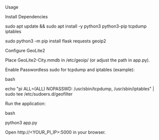 Usage


Install Dependencies

sudo apt update && sudo apt install -y python3 python3-pip tcpdump iptables

sudo python3 -m pip install flask requests geoip2

Configure GeoLite2

Place GeoLite2-City.mmdb in /etc/geoip/ (or adjust the path in app.py).

Enable Passwordless sudo for tcpdump and iptables (example):

bash

echo "pi ALL=(ALL) NOPASSWD: /usr/sbin/tcpdump, /usr/sbin/iptables" | sudo tee /etc/sudoers.d/geofilter


Run the application:

bash

python3 app.py


Open http://<YOUR_PI_IP>:5000 in your browser.
